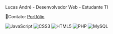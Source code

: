 Lucas André - Desenvolvedor Web - Estudante TI

📱Contato: [Portfólio](http://127.0.0.1:5500/Portfolio/index.html )

![JavaScript](https://img.shields.io/badge/-JavaScript-F7DF1E?logo=javascript&logoColor=black&style=for-the-badge)
![CSS3](https://img.shields.io/badge/-CSS3-1572B6?logo=css3&logoColor=white&style=for-the-badge)
![HTML5](https://img.shields.io/badge/-HTML5-E34F26?logo=html5&logoColor=white&style=for-the-badge)
![PHP](https://img.shields.io/badge/-PHP-777BB4?logo=php&logoColor=white&style=for-the-badge)
![MySQL](https://img.shields.io/badge/-MySQL-4479A1?logo=mysql&logoColor=white&style=for-the-badge)

